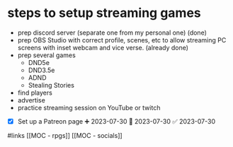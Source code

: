 # steps to setup streaming games
- prep discord server (separate one from my personal one) (done)
- prep OBS Studio with correct profile, scenes, etc to allow streaming PC screens with inset webcam and vice verse. (already done)
- prep several games
	- DND5e
	- DND3.5e
	- ADND
	- Stealing Stories
- find players
- advertise
- practice streaming session on YouTube or twitch
- [x] Set up a Patreon page ➕ 2023-07-30 🛫 2023-07-30 ✅ 2023-07-30

#links
[[MOC - rpgs]]
[[MOC - socials]]